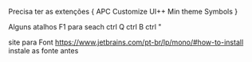 Precisa ter as extenções {
APC Customize UI++
Min theme
Symbols
}

Alguns atalhos
F1 para seach
ctrl Q
ctrl B
ctrl "

site para Font
https://www.jetbrains.com/pt-br/lp/mono/#how-to-install     instale as fonte antes
